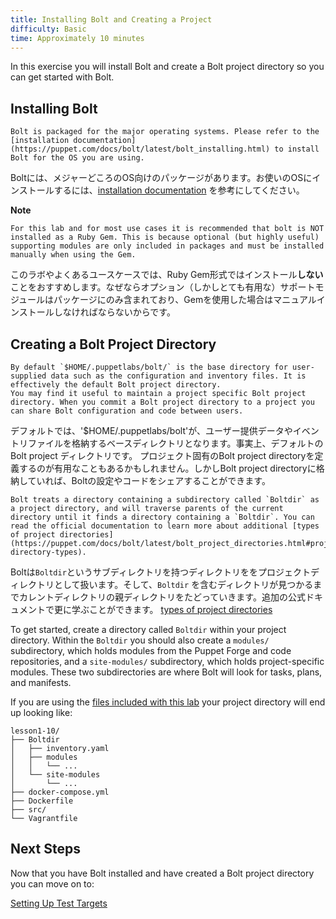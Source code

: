 ```yaml
---
title: Installing Bolt and Creating a Project
difficulty: Basic
time: Approximately 10 minutes
---
```


In this exercise you will install Bolt and create a Bolt project directory so you can get started with Bolt.

## Installing Bolt

```
Bolt is packaged for the major operating systems. Please refer to the [installation documentation](https://puppet.com/docs/bolt/latest/bolt_installing.html) to install Bolt for the OS you are using. 
```

Boltには、メジャーどころのOS向けのパッケージがあります。お使いのOSにインストールするには、[installation documentation](https://puppet.com/docs/bolt/latest/bolt_installing.html) を参考にしてください。

**Note** 
```
For this lab and for most use cases it is recommended that bolt is NOT installed as a Ruby Gem. This is because optional (but highly useful) supporting modules are only included in packages and must be installed manually when using the Gem.
```

このラボやよくあるユースケースでは、Ruby Gem形式ではインストール**しない**ことをおすすめします。なぜならオプション（しかしとても有用な）サポートモジュールはパッケージにのみ含まれており、Gemを使用した場合はマニュアルインストールしなければならないからです。

## Creating a Bolt Project Directory

```
By default `$HOME/.puppetlabs/bolt/` is the base directory for user-supplied data such as the configuration and inventory files. It is effectively the default Bolt project directory. 
You may find it useful to maintain a project specific Bolt project directory. When you commit a Bolt project directory to a project you can share Bolt configuration and code between users.
```

デフォルトでは、'$HOME/.puppetlabs/bolt'が、ユーザー提供データやイベントリファイルを格納するベースディレクトリとなります。事実上、デフォルトのBolt project ディレクトリです。
プロジェクト固有のBolt project directoryを定義するのが有用なこともあるかもしれません。しかしBolt project directoryに格納していれば、Boltの設定やコードをシェアすることができます。

```
Bolt treats a directory containing a subdirectory called `Boltdir` as a project directory, and will traverse parents of the current directory until it finds a directory containing a `Boltdir`. You can read the official documentation to learn more about additional [types of project directories](https://puppet.com/docs/bolt/latest/bolt_project_directories.html#project-directory-types).
```

Boltは`Boltdir`というサブディレクトリを持つディレクトリををプロジェクトディレクトリとして扱います。そして、`Boltdir` を含むディレクトリが見つかるまでカレントディレクトリの親ディレクトリをたどっていきます。追加の公式ドキュメントで更に学ぶことができます。 [types of project directories](https://puppet.com/docs/bolt/latest/bolt_project_directories.html#project-directory-types)


To get started, create a directory called `Boltdir` within your project directory. Within the `Boltdir` you should also create a `modules/` subdirectory, which holds modules from the Puppet Forge and code repositories, and a `site-modules/` subdirectory, which holds project-specific modules. These two subdirectories are where Bolt will look for tasks, plans, and manifests.

If you are using the [files included with this lab](https://github.com/puppetlabs/bolt/tree/master/docs/_includes) your project directory will end up looking like:

```
lesson1-10/
├── Boltdir
│   ├── inventory.yaml
│   ├── modules
│   │   └── ...
│   └── site-modules
│       └── ...
├── docker-compose.yml
├── Dockerfile
├── src/
└── Vagrantfile
```

## Next Steps

Now that you have Bolt installed and have created a Bolt project directory you can move on to:

[Setting Up Test Targets](../02-acquiring-targets)
